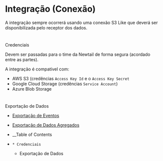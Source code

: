 

# Integração (Conexão)

A integração sempre ocorrerá usando uma conexão S3 Like que deverá ser
disponibilizada pelo receptor dos dados.

#

Credenciais

Devem ser passadas para o time da Newtail de forma segura (acordado entre as
partes).

A integração é compatível com:

  * AWS S3 (credências `Access Key Id` e o `Access Key Secret`
  * Google Cloud Storage (credências `Service Account`)
  * Azure Blob Storage

  

#

Exportação de Dados

  * [Exportação de Eventos](/reference/exportação-de-eventos)
  * [Exportação de Dados Agregados](/reference/exportação-de-dados-agregados)

  * __Table of Contents
  *     * Credenciais
    * Exportação de Dados

